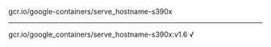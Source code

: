 gcr.io/google-containers/serve_hostname-s390x 

----
gcr.io/google_containers/serve_hostname-s390x:v1.6 √

